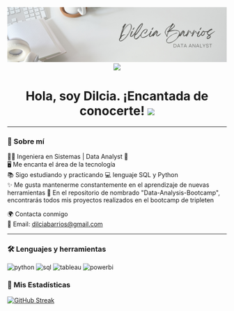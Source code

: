 

<div id="header" align="center">
  <img decoding="async" src="https://github.com/dilciabarrios/dilciabarrios/blob/main/banner_dilcia.png" width="800"/>
</div>

<div align="center">
  <a href="https://www.linkedin.com/in/dilciabarriosc/">
    <img src="https://img.shields.io/badge/LinkedIn-0077B5?style=for-the-badge&logo=linkedin&logoColor=white"/>
  </a>
</div>

<div align="center">
  <h1>
    Hola, soy Dilcia. ¡Encantada de conocerte!
    <img decoding="async" src="https://media.giphy.com/media/hvRJCLFzcasrR4ia7z/giphy.gif" width="30px"/>
  </h1>
</div>

<hr> <!-- Línea divisoria horizontal -->

### 🌟 Sobre mí

👩‍💻&nbsp;Ingeniera en Sistemas | Data Analyst 🚀  
🖥️&nbsp;Me encanta el área de la tecnología  
📚&nbsp;Sigo estudiando y practicando 💻&nbsp;lenguaje SQL y Python  
✨&nbsp;Me gusta mantenerme constantemente en el aprendizaje de nuevas herramientas
📌&nbsp;En el repositorio de nombrado "Data-Analysis-Bootcamp", encontrarás todos mis proyectos realizados en el bootcamp de tripleten
 
🌍 Contacta conmigo  
📧 Email: dilciabarrios@gmail.com

<hr> <!-- Línea divisoria horizontal -->

### 🛠️ Lenguajes y herramientas 

<div id="header" align="left">
    <img decoding="async" src="https://img.shields.io/badge/Python-3776AB?style=for-the-badge&logo=python&logoColor=white" alt="python"/>
    <img decoding="async" src="https://img.shields.io/badge/SQL-CC2927?style=for-the-badge&logo=database&logoColor=white" alt="sql"/>
    <img decoding="async" src="https://img.shields.io/badge/Tableau-E97627?style=for-the-badge&logo=tableau&logoColor=white" alt="tableau"/>
    <img decoding="async" src="https://img.shields.io/badge/Power_BI-FFBE00?style=for-the-badge&logo=Power-BI&logoColor=white" alt="powerbi"/>
</div>

### 📌 Mis Estadísticas
[![GitHub Streak](http://github-readme-streak-stats.herokuapp.com?user=noelianav91&theme=dark&background=000000)](https://git.io/streak-stats)
